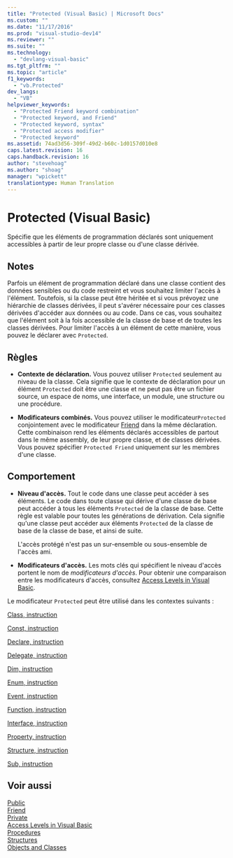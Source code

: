 ```yaml
---
title: "Protected (Visual Basic) | Microsoft Docs"
ms.custom: ""
ms.date: "11/17/2016"
ms.prod: "visual-studio-dev14"
ms.reviewer: ""
ms.suite: ""
ms.technology: 
  - "devlang-visual-basic"
ms.tgt_pltfrm: ""
ms.topic: "article"
f1_keywords: 
  - "vb.Protected"
dev_langs: 
  - "VB"
helpviewer_keywords: 
  - "Protected Friend keyword combination"
  - "Protected keyword, and Friend"
  - "Protected keyword, syntax"
  - "Protected access modifier"
  - "Protected keyword"
ms.assetid: 74ad3d56-309f-49d2-b60c-1d0157d010e8
caps.latest.revision: 16
caps.handback.revision: 16
author: "stevehoag"
ms.author: "shoag"
manager: "wpickett"
translationtype: Human Translation
---
```

# Protected (Visual Basic)
Spécifie que les éléments de programmation déclarés sont uniquement accessibles à partir de leur propre classe ou d'une classe dérivée.  
  
## Notes  
 Parfois un élément de programmation déclaré dans une classe contient des données sensibles ou du code restreint et vous souhaitez limiter l'accès à l'élément.  Toutefois, si la classe peut être héritée et si vous prévoyez une hiérarchie de classes dérivées, il peut s'avérer nécessaire pour ces classes dérivées d'accéder aux données ou au code.  Dans ce cas, vous souhaitez que l'élément soit à la fois accessible de la classe de base et de toutes les classes dérivées.  Pour limiter l'accès à un élément de cette manière, vous pouvez le déclarer avec `Protected`.  
  
## Règles  
  
-   **Contexte de déclaration.** Vous pouvez utiliser `Protected` seulement au niveau de la classe.  Cela signifie que le contexte de déclaration pour un élément `Protected` doit être une classe et ne peut pas être un fichier source, un espace de noms, une interface, un module, une structure ou une procédure.  
  
-   **Modificateurs combinés.** Vous pouvez utiliser le modificateur`Protected` conjointement avec le modificateur [Friend](../../../visual-basic/language-reference/modifiers/friend.md) dans la même déclaration.  Cette combinaison rend les éléments déclarés accessibles de partout dans le même assembly, de leur propre classe, et de classes dérivées.  Vous pouvez spécifier `Protected Friend` uniquement sur les membres d'une classe.  
  
## Comportement  
  
-   **Niveau d'accès.** Tout le code dans une classe peut accéder à ses éléments.  Le code dans toute classe qui dérive d'une classe de base peut accéder à tous les éléments `Protected` de la classe de base.  Cette règle est valable pour toutes les générations de dérivation.  Cela signifie qu'une classe peut accéder aux éléments `Protected` de la classe de base de la classe de base, et ainsi de suite.  
  
     L'accès protégé n'est pas un sur\-ensemble ou sous\-ensemble de l'accès ami.  
  
-   **Modificateurs d'accès.** Les mots clés qui spécifient le niveau d'accès portent le nom de *modificateurs d'accès*.  Pour obtenir une comparaison entre les modificateurs d'accès, consultez [Access Levels in Visual Basic](../../../visual-basic/programming-guide/language-features/declared-elements/access-levels.md).  
  
 Le modificateur `Protected` peut être utilisé dans les contextes suivants :  
  
 [Class, instruction](../../../visual-basic/language-reference/statements/class-statement.md)  
  
 [Const, instruction](../../../visual-basic/language-reference/statements/const-statement.md)  
  
 [Declare, instruction](../../../visual-basic/language-reference/statements/declare-statement.md)  
  
 [Delegate, instruction](../../../visual-basic/language-reference/statements/delegate-statement.md)  
  
 [Dim, instruction](../../../visual-basic/language-reference/statements/dim-statement.md)  
  
 [Enum, instruction](../../../visual-basic/language-reference/statements/enum-statement.md)  
  
 [Event, instruction](../../../visual-basic/language-reference/statements/event-statement.md)  
  
 [Function, instruction](../../../visual-basic/language-reference/statements/function-statement.md)  
  
 [Interface, instruction](../../../visual-basic/language-reference/statements/interface-statement.md)  
  
 [Property, instruction](../../../visual-basic/language-reference/statements/property-statement.md)  
  
 [Structure, instruction](../../../visual-basic/language-reference/statements/structure-statement.md)  
  
 [Sub, instruction](../../../visual-basic/language-reference/statements/sub-statement.md)  
  
## Voir aussi  
 [Public](../../../visual-basic/language-reference/modifiers/public.md)   
 [Friend](../../../visual-basic/language-reference/modifiers/friend.md)   
 [Private](../../../visual-basic/language-reference/modifiers/private.md)   
 [Access Levels in Visual Basic](../../../visual-basic/programming-guide/language-features/declared-elements/access-levels.md)   
 [Procedures](../../../visual-basic/programming-guide/language-features/procedures/index.md)   
 [Structures](../../../visual-basic/programming-guide/language-features/data-types/structures.md)   
 [Objects and Classes](../../../visual-basic/programming-guide/language-features/objects-and-classes/index.md)